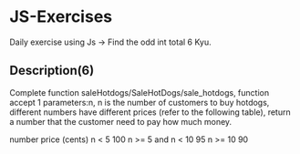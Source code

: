 # JS-Exercises

Daily exercise using Js -> Find the odd int total 6 Kyu.

## Description(6)

Complete function saleHotdogs/SaleHotDogs/sale_hotdogs, function accept 1 parameters:n, n is the number of customers to buy hotdogs, different numbers have different prices (refer to the following table), return a number that the customer need to pay how much money.

number	price (cents)
n < 5	100
n >= 5 and n < 10	95
n >= 10	90